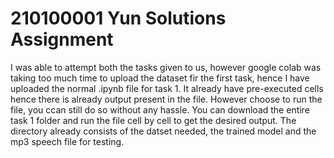 # 210100001 Yun Solutions Assignment

I was able to attempt both the tasks given to us, however google colab was taking too much time to upload the dataset fir the first task, hence I have uploaded the normal .ipynb file for task 1. It already have pre-executed cells hence there is already output present in the file. However choose to run the file, you ccan still do so without any hassle. You can download the entire task 1 folder and run the file cell by cell to get the desired output. The directory already consists of the datset needed, the trained model and the mp3 speech file for testing.
